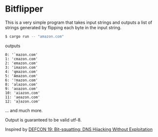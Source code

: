# Bitflipper


This is a very simple program that takes input strings and outputs a list of
strings generated by flipping each byte in the input string.


```sh
$ cargo run -- "amazon.com"
```

outputs

```
0: '`mazon.com'
1: 'cmazon.com'
2: 'emazon.com'
3: 'imazon.com'
4: 'qmazon.com'
5: 'Amazon.com'
6: '!mazon.com'
8: 'alazon.com'
9: 'aoazon.com'
10: 'aiazon.com'
11: 'aeazon.com'
12: 'a}azon.com'
```

... and much more.


Output is guaranteed to be valid utf-8.


Inspired by [DEFCON 19: Bit-squatting: DNS Hijacking Without Exploitation](https://www.youtube.com/watch?v=aT7mnSstKGs)


